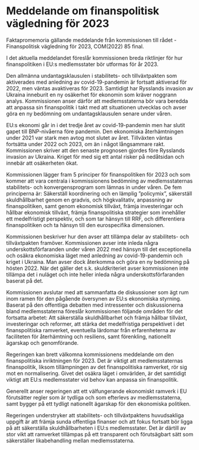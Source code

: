 # Meddelande om finanspolitisk vägledning för 2023

Fakta­promemoria gällande meddelande från kom­missionen till rådet - Finanspolitisk vägledning för 2023, COM(2022) 85 final.

I det aktuella meddelandet föreslår kommissionen breda riktlinjer för hur finanspolitiken i EU:s medlemsstater bör utformas för år 2023.

Den allmänna undantagsklausulen i stabilitets- och tillväxtpakten som aktiverades med anledning av covid-19-pandemin är fortsatt aktiverad för 2022, men väntas avaktiveras för 2023. Samtidigt har Rysslands invasion av Ukraina inneburit en ny osäkerhet för ekonomin som kräver noggrann analys. Kommissionen anser därför att medlemsstaterna bör vara beredda att anpassa sin finanspolitik i takt med att situationen utvecklas och avser göra en ny bedömning om undantagsklausulen senare under våren.

EU:s ekonomi går in i det tredje året av covid-19-pandemin men har slutit gapet till BNP-nivåerna före pandemin. Den ekonomiska återhämtningen under 2021 var stark men avtog mot slutet av året. Tillväxten väntas fortsätta under 2022 och 2023, om än i något långsammare rakt. Kommissionen skriver att den senaste prognosen gjordes före Rysslands invasion av Ukraina. Kriget för med sig ett antal risker på nedåtsidan och innebär att osäkerheten ökat.

Kommissionen lägger fram 5 principer för finanspolitiken för 2023 och som kommer att vara centrala i kommissionens bedömning av medlemsstaternas stabilitets- och konvergensprogram som lämnas in under våren. De fem principerna är: Säkerställ koordinering och en lämplig ”policymix”, säkerställ skuldhållbarhet genom en gradvis, och högkvalitativ, anpassning av finanspolitiken, samt genom ekonomisk tillväxt, främja investeringar och hållbar ekonomisk tillväxt, främja finanspolitiska strategier som innehåller ett medelfristigt perspektiv, och som tar hänsyn till RRF, och differentiera finanspolitiken och ta hänsyn till den eurospecifika dimensionen.

Kommissionen beskriver hur den avser att tillämpa delar av stabilitets- och tillväxtpakten framöver. Kommissionen avser inte inleda några underskottsförfaranden under våren 2022 med hänsyn till det exceptionella och osäkra ekonomiska läget med anledning av covid-19-pandemin och kriget i Ukraina. Man avser dock återkomma och göra en ny bedömning på hösten 2022. När det gäller det s.k. skuldkriteriet avser kommissionen inte tillämpa det i nuläget och inte heller inleda några underskottsförfaranden baserat på det.

Kommissionen avslutar med att sammanfatta de diskussioner som ägt rum inom ramen för den pågående översynen av EU:s ekonomiska styrning. Baserat på den offentliga debatten med intressenter och diskussionerna bland medlemsstaterna föreslår kommissionen följande områden för det fortsatta arbetet: Att säkerställa skuldhållbarhet och främja hållbar tillväxt, investeringar och reformer, att stärka det medelfristiga perspektivet i det finanspolitiska ramverket, eventuella lärdomar från erfarenheterna av faciliteten för återhämtning och resiliens, samt förenkling, nationellt ägarskap och genomförande.

Regeringen kan brett välkomna kommissionens meddelande om den finanspolitiska inriktningen för 2023. Det är viktigt att medlemsstaternas finanspolitik, liksom tillämpningen av det finanspolitiska ramverket, rör sig mot en normalisering. Givet det osäkra läget i omvärlden, är det samtidigt viktigt att EU:s medlemsstater vid behov kan anpassa sin finanspolitik.

Generellt anser regeringen att ett välfungerande ekonomiskt ramverk i EU förutsätter regler som är tydliga och som efterlevs av medlemsstaterna, samt bygger på ett tydligt nationellt ägarskap för den ekonomiska politiken.

Regeringen understryker att stabilitets- och tillväxtpaktens huvudsakliga uppgift är att främja sunda offentliga finanser och att fokus fortsatt bör ligga på att säkerställa skuldhållbarheten i EU:s medlemsstater. Det är därtill av stor vikt att ramverket tillämpas på ett transparent och förutsägbart sätt som säkerställer likabehandling mellan medlemsstaterna.
